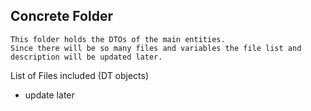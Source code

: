 ## Concrete Folder

    This folder holds the DTOs of the main entities. 
    Since there will be so many files and variables the file list and 
    description will be updated later.


List of Files included (DT objects)

* update later




<!-- (file comments will be made after.) -->

<!-- First write date: 02:20 13.08.2022 -->
<!-- Update date: Null -->